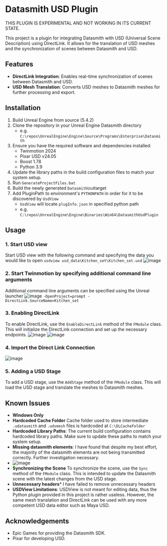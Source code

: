 # Datasmith USD Plugin
THIS PLUGIN IS EXPERIMENTAL AND NOT WORKING IN ITS CURRENT STATE.

This project is a plugin for integrating Datasmith with USD (Universal Scene Description) using DirectLink. It allows for the translation of USD meshes and the synchronization of scenes between Datasmith and USD.

## Features

- **DirectLink Integration**: Enables real-time synchronization of scenes between Datasmith and USD.
- **USD Mesh Translation**: Converts USD meshes to Datasmith meshes for further processing and export.

## Installation
1. Build Unreal Engine from source (5.4.2)
3. Clone the repository in your Unreal Engine Datasmith directory
   - e.g. `C:\repos\UnrealEngine\Engine\Source\Programs\Enterprise\Datasmith`
4. Ensure you have the required software and dependencies installed:
   - Twinmotion 2024
   - Pixar USD v24.05
   - Boost 1.78
   - Python 3.9
4. Update the library paths in the build configuration files to match your system setup.
5. Run `GenerateProjectFiles.bat`
7. Build the newly generated `DatasmithUsd`target
8. Add PluginPath to environment's `PYTHONPATH` in order for it to be discovered by `UsdView`
   - `UsdView` will locate `plugInfo.json` in specified python path
   - e.g. `C:\repos\UnrealEngine\Engine\Binaries\Win64\DatasmithUsdPlugin`

## Usage

### 1. Start USD view
Start USD view with the following command and specifying the data you would like to open
`usdview usd_data\Kitchen_set\Kitchen_set.usd`
![image](https://github.com/perrauo/datasmith-usd/assets/24371247/c0947cf8-bc78-4b46-8625-c415adb6df56)

### 2. Start Twinmotion by specifying additional command line arguments
Additional command line arguments can be specified using the Unreal launcher
![image](https://github.com/perrauo/datasmith-usd/assets/24371247/381c5bb2-c635-4e84-9946-4697f949912f)
`-OpenProject=prompt -DirectLink.SourceName=Kitchen_set`

### 3. Enabling DirectLink
To enable DirectLink, use the `EnableDirectLink` method of the `FModule` class. This will initialize the DirectLink connection and set up the necessary endpoints.
![image](https://github.com/perrauo/datasmith-usd/assets/24371247/feacd806-bd70-42ee-b209-666daac007fa)
![image](https://github.com/perrauo/datasmith-usd/assets/24371247/ce910db3-4391-4ee5-b808-58c386338b2a)

### 4. Import the Direct Link Connection
![image](https://github.com/perrauo/datasmith-usd/assets/24371247/1ed2653d-649f-4441-b866-3c1c94791f5d)

### 5. Adding a USD Stage
To add a USD stage, use the `AddStage` method of the `FModule` class. This will load the USD stage and translate the meshes to Datasmith meshes.

## Known Issues
- **Windows Only**
- **Hardcoded Cache Folder** Cache folder used to store intermediate `.udatasmith` and `.udsmesh` files is hardcoded at `C:\DLCacheFolder`
- **Hardcoded Library Paths**: The current build configuration contains hardcoded library paths. Make sure to update these paths to match your system setup.
- **Missing datasmith elements**: I have found that despite my best effort, the majority of the datasmith elements are not being transmitted correctly. Further investigation necessary.
- ![image](https://github.com/perrauo/datasmith-usd/assets/24371247/8a355349-a4dc-47de-9e81-6a86a249d38c)
- **Synchronizing the Scene** To synchronize the scene, use the `Sync` method of the `FModule` class. This is intended to update the Datasmith scene with the latest changes from the USD stage.
- **Unnecessary headers*** I have failed to remove unnecessary headers
- **USDView Limitations**: USDView is not meant for editing data, thus the Python plugin provided in this project is rather useless. However, the same mesh translation and DirectLink can be used with any more competent USD data editor such as Maya USD.

## Acknowledgements

- Epic Games for providing the Datasmith SDK.
- Pixar for developing USD.

